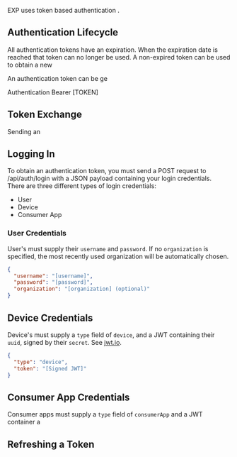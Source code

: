 

EXP uses token based authentication .

## Authentication Lifecycle

All authentication tokens have an expiration. When the expiration date is reached that token can no longer be used. A non-expired token can be used to obtain a new 

An authentication token can be ge

Authentication Bearer [TOKEN]

## Token Exchange

Sending an 

## Logging In

To obtain an authentication token, you must send a POST request to /api/auth/login with a JSON payload containing your login credentials.
There are three different types of login credentials:
- User
- Device
- Consumer App

### User Credentials

User's must supply their `username` and `password`. If no `organization` is specified, the most recently used organization will be automatically chosen.

```json
{
  "username": "[username]",
  "password": "[password]",
  "organization": "[organization] (optional)"
}
```


## Device Credentials

Device's must supply a `type` field of `device`, and a JWT containing their `uuid`, signed by their `secret`. See [jwt.io](http://jwt.io).

```json
{
  "type": "device",
  "token": "[Signed JWT]"
}
```


## Consumer App Credentials

Consumer apps must supply a `type` field of `consumerApp` and a JWT container a 


## Refreshing a Token
